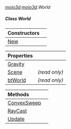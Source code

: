 _[mojo3d](../../modules/mojo3d/mojo3d-module.md):[mojo3d](../../modules/mojo3d/mojo3d-module.md).World_
##### Class World

| Constructors | |
|:---|:---|
| [New](mojo3d-world-new.md) |  |

| Properties | |
|:---|:---|
| [Gravity](mojo3d-world-gravity.md) |  |
| [Scene](mojo3d-world-scene.md) |  _(read only)_ |
| [btWorld](mojo3d-world-btworld.md) |  _(read only)_ |

| Methods | |
|:---|:---|
| [ConvexSweep](mojo3d-world-convexsweep.md) |  |
| [RayCast](mojo3d-world-raycast.md) |  |
| [Update](mojo3d-world-update.md) |  |

